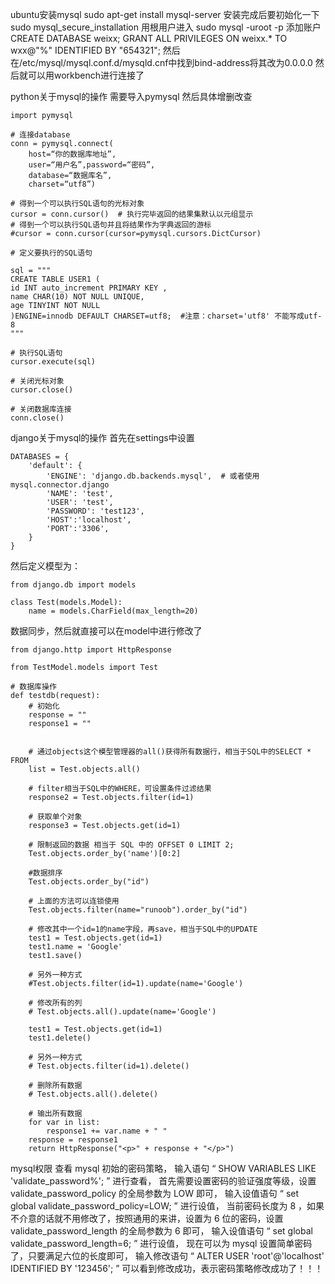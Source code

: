 ubuntu安装mysql
sudo apt-get install mysql-server
安装完成后要初始化一下
sudo mysql_secure_installation
用根用户进入
sudo mysql -uroot -p
添加账户
CREATE DATABASE weixx;
GRANT ALL PRIVILEGES ON weixx.* TO wxx@"%" IDENTIFIED BY "654321"; 
然后在/etc/mysql/mysql.conf.d/mysqld.cnf中找到bind-address将其改为0.0.0.0
然后就可以用workbench进行连接了

python关于mysql的操作
需要导入pymysql
然后具体增删改查
```
import pymysql
 
# 连接database
conn = pymysql.connect(
    host=“你的数据库地址”,
    user=“用户名”,password=“密码”,
    database=“数据库名”,
    charset=“utf8”)
 
# 得到一个可以执行SQL语句的光标对象
cursor = conn.cursor()  # 执行完毕返回的结果集默认以元组显示
# 得到一个可以执行SQL语句并且将结果作为字典返回的游标
#cursor = conn.cursor(cursor=pymysql.cursors.DictCursor)
 
# 定义要执行的SQL语句

sql = """
CREATE TABLE USER1 (
id INT auto_increment PRIMARY KEY ,
name CHAR(10) NOT NULL UNIQUE,
age TINYINT NOT NULL
)ENGINE=innodb DEFAULT CHARSET=utf8;  #注意：charset='utf8' 不能写成utf-8
"""
 
# 执行SQL语句
cursor.execute(sql)
 
# 关闭光标对象
cursor.close()
 
# 关闭数据库连接
conn.close()
```
django关于mysql的操作
首先在settings中设置
```
DATABASES = {
    'default': {
        'ENGINE': 'django.db.backends.mysql',  # 或者使用 mysql.connector.django
        'NAME': 'test',
        'USER': 'test',
        'PASSWORD': 'test123',
        'HOST':'localhost',
        'PORT':'3306',
    }
}
```
然后定义模型为：
```
from django.db import models
 
class Test(models.Model):
    name = models.CharField(max_length=20)
```
数据同步，然后就直接可以在model中进行修改了
```
from django.http import HttpResponse
 
from TestModel.models import Test
 
# 数据库操作
def testdb(request):
    # 初始化
    response = ""
    response1 = ""
    
    
    # 通过objects这个模型管理器的all()获得所有数据行，相当于SQL中的SELECT * FROM
    list = Test.objects.all()
        
    # filter相当于SQL中的WHERE，可设置条件过滤结果
    response2 = Test.objects.filter(id=1) 
    
    # 获取单个对象
    response3 = Test.objects.get(id=1) 
    
    # 限制返回的数据 相当于 SQL 中的 OFFSET 0 LIMIT 2;
    Test.objects.order_by('name')[0:2]
    
    #数据排序
    Test.objects.order_by("id")
    
    # 上面的方法可以连锁使用
    Test.objects.filter(name="runoob").order_by("id")
    
    # 修改其中一个id=1的name字段，再save，相当于SQL中的UPDATE
    test1 = Test.objects.get(id=1)
    test1.name = 'Google'
    test1.save()
    
    # 另外一种方式
    #Test.objects.filter(id=1).update(name='Google')
    
    # 修改所有的列
    # Test.objects.all().update(name='Google')

    test1 = Test.objects.get(id=1)
    test1.delete()
    
    # 另外一种方式
    # Test.objects.filter(id=1).delete()
    
    # 删除所有数据
    # Test.objects.all().delete()

    # 输出所有数据
    for var in list:
        response1 += var.name + " "
    response = response1
    return HttpResponse("<p>" + response + "</p>")
```
mysql权限
查看 mysql 初始的密码策略，
输入语句 “ SHOW VARIABLES LIKE 'validate_password%'; ” 进行查看，
首先需要设置密码的验证强度等级，设置 validate_password_policy 的全局参数为 LOW 即可，
输入设值语句 “ set global validate_password_policy=LOW; ” 进行设值，
当前密码长度为 8 ，如果不介意的话就不用修改了，按照通用的来讲，设置为 6 位的密码，设置 validate_password_length 的全局参数为 6 即可，
输入设值语句 “ set global validate_password_length=6; ” 进行设值，
现在可以为 mysql 设置简单密码了，只要满足六位的长度即可，
输入修改语句 “ ALTER USER 'root'@'localhost' IDENTIFIED BY '123456'; ” 可以看到修改成功，表示密码策略修改成功了！！！
